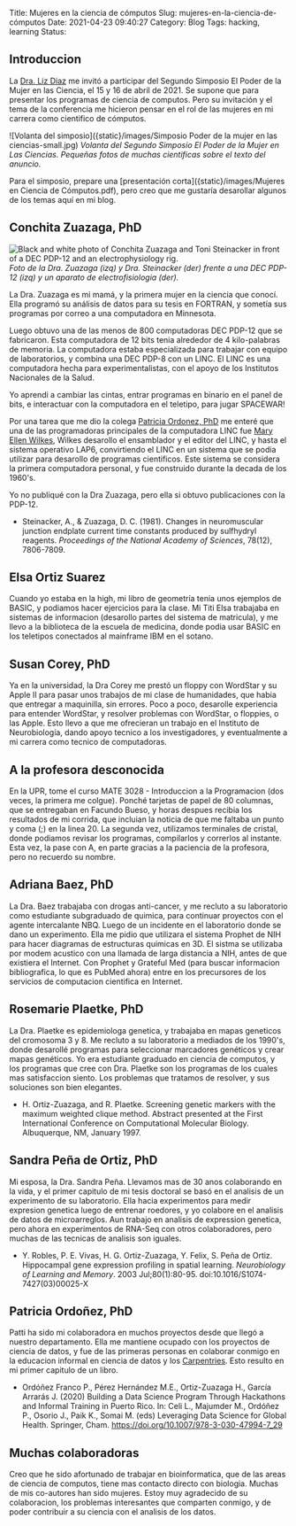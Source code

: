 Title: Mujeres en la ciencia de cómputos
Slug: mujeres-en-la-ciencia-de-cómputos
Date: 2021-04-23 09:40:27
Category: Blog
Tags: hacking, learning
Status:

## Introduccion

La [Dra. Liz Diaz](https://www.researchgate.net/profile/Liz-Diaz-3) me invitó a
participar del Segundo Simposio El Poder de la Mujer en las Ciencia, el 15 y 16
de abril de 2021. Se supone que para presentar los programas de ciencia de
computos. Pero su invitación y el tema de la conferencia me hicieron pensar en
el rol de las mujeres en mi carrera como cientifico de cómputos.

![Volanta del simposio]({static}/images/Simposio Poder de la mujer en las ciencias-small.jpg)
_Volanta del Segundo Simposio El Poder de la Mujer en Las Ciencias. Pequeñas fotos de muchas cientificas sobre el texto del anuncio._

Para el simposio, prepare una 
[presentación corta]({static}/images/Mujeres en Ciencia de Cómputos.pdf), 
pero creo que me gustaría desarollar algunos de los
temas aquí en mi blog.

## Conchita Zuazaga, PhD

![Black and white photo of Conchita Zuazaga and Toni Steinacker in front of a DEC PDP-12 and an electrophysiology rig.]({static}/images/zuazaga-steinacker-pdp12-small.jpg)
_Foto de la Dra. Zuazaga (izq) y Dra. Steinacker (der) frente a una DEC PDP-12 (izq) y un aparato de electrofisiologia (der)._

La Dra. Zuazaga es mi mamá, y la primera mujer en la ciencia que conocí. Ella
programó su análisis de datos para su tesis en FORTRAN, y sometía sus programas
por correo a una computadora en Minnesota.

Luego obtuvo una de las menos de 800 computadoras DEC PDP-12 que se fabricaron.
Esta computadora de 12 bits tenia alrededor de 4 kilo-palabras de memoria. La
computadora estaba especializada para trabajar con equipo de laboratorios, y
combina una DEC PDP-8 con un LINC. El LINC es una computadora hecha para
experimentalistas, con el apoyo de los Institutos Nacionales de la Salud.

Yo aprendi a cambiar las cintas, entrar programas en binario en el panel de
bits, e interactuar con la computadora en el teletipo, para jugar SPACEWAR!

Por una tarea que me dio la colega [Patricia Ordonez,
PhD](http://ccom.uprrp.edu/~pordonez/) me enteré que una de las programadoras
principales de la computadora LINC fue [Mary Ellen
Wilkes](https://en.wikipedia.org/wiki/Mary_Allen_Wilkes), Wilkes desarollo el
ensamblador y el editor del LINC, y hasta el sistema operativo LAP6,
convirtiendo el LINC en un sistema que se podia utilizar para desarollo de
programas cientificos. Este sistema se considera la primera computadora
personal, y fue construido durante la decada de los 1960's.

Yo no publiqué con la Dra Zuazaga, pero ella si obtuvo publicaciones con la
PDP-12.

 * Steinacker, A., & Zuazaga, D. C. (1981). Changes in neuromuscular junction
endplate current time constants produced by sulfhydryl reagents. _Proceedings of
the National Academy of Sciences_, 78(12), 7806-7809.

## Elsa Ortiz Suarez

Cuando yo estaba en la high, mi libro de geometría tenia unos ejemplos de BASIC,
y podiamos hacer ejercicios para la clase. Mi Titi Elsa trabajaba en sistemas de
informacion (desarollo partes del sistema de matricula), y me llevo a la
biblioteca de la escuela de medicina, donde podia usar BASIC en los teletipos
conectados al mainframe IBM en el sotano.

## Susan Corey, PhD

Ya en la universidad, la Dra Corey me prestó un floppy con WordStar y su Apple
II para pasar unos trabajos de mi clase de humanidades, que habia que entregar
a maquinilla, sin errores. Poco a poco, desarolle experiencia para entender
WordStar, y resolver problemas con WordStar, o floppies, o las Apple. Esto llevo
a que me ofrecieran un trabajo en el Instituto de Neurobiología, dando apoyo
tecnico a los investigadores, y eventualmente a mi carrera como tecnico de
computadoras.

## A la profesora desconocida

En la UPR, tome el curso MATE 3028 - Introduccion a la Programacion (dos veces,
la primera me colgue). Ponché tarjetas de papel de 80 columnas, que se
entregaban en Facundo Bueso, y horas despues recibia los resultados de mi
corrida, que incluian la noticia de que me faltaba un punto y coma (;) en la
linea 20. La segunda vez, utilizamos terminales de cristal, donde podiamos
revisar los programas, compilarlos y correrlos al instante. Esta vez, la pase
con A, en parte gracias a la paciencia de la profesora, pero no recuerdo su
nombre.

## Adriana Baez, PhD

La Dra. Baez trabajaba con drogas anti-cancer, y me recluto a su laboratorio
como estudiante subgraduado de quimica, para continuar proyectos con el agente
intercalante NBQ. Luego de un incidente en el laboratorio donde se dano un
experimento. Ella me pidio que utilizara el sistema Prophet de NIH para hacer
diagramas de estructuras quimicas en 3D. El sistma se utilizaba por modem
acustico con una llamada de larga distancia a NIH, antes de que existiera el
Internet. Con Prophet y Grateful Med (para buscar informacion bibliografica, lo
que es PubMed ahora) entre en los precursores de los servicios de computacion
cientifica en Internet.

## Rosemarie Plaetke, PhD

La Dra. Plaetke es epidemiologa genetica, y trabajaba en mapas geneticos del
cromosoma 3 y 8. Me recluto a su laboratorio a mediados de los 1990's, donde
desarollé programas para seleccionar marcadores genéticos y crear mapas
genéticos. Yo era estudiante graduado en ciencia de computos, y los programas
que cree con Dra. Plaetke son los programas de los cuales mas satisfaccion
siento. Los problemas que tratamos de resolver, y sus soluciones son bien
elegantes.

 * H. Ortiz-Zuazaga, and R. Plaetke. Screening genetic markers with the maximum
weighted clique method. Abstract presented at the First International Conference
on Computational Molecular Biology. Albuquerque, NM, January 1997.

## Sandra Peña de Ortiz, PhD

Mi esposa, la Dra. Sandra Peña. Llevamos mas de 30 anos colaborando en la vida,
y el primer capitulo de mi tesis doctoral se basó en el analisis de un
experimento de su laboratorio. Ella hacia experimentos para medir expresion
genetica luego de entrenar roedores, y yo colabore en el analisis de datos de
microarreglos. Aun trabajo en analisis de expression genetica, pero ahora en
experimentos de RNA-Seq con otros colaboradores, pero muchas de las tecnicas de
analisis son iguales.

 * Y. Robles, P. E. Vivas, H. G. Ortiz-Zuazaga, Y. Felix, S. Peña de Ortiz.
   Hippocampal gene expression profiling in spatial learning. _Neurobiology of
   Learning and Memory_. 2003 Jul;80(1):80-95. doi:10.1016/S1074-7427(03)00025-X

## Patricia Ordoñez, PhD

Patti ha sido mi colaboradora en muchos proyectos desde que llegó a nuestro
departamento. Ella me mantiene ocupado con los proyectos de ciencia de datos, y
fue de las primeras personas en colaborar conmigo en la educacion informal en
ciencia de datos y los [Carpentries](https://carpentries.org/). Esto resulto en
mi primer capitulo de un libro.

 * Ordóñez Franco P., Pérez Hernández M.E., Ortiz-Zuazaga H., García Arrarás J.
(2020) Building a Data Science Program Through Hackathons and Informal Training
in Puerto Rico. In: Celi L., Majumder M., Ordóñez P., Osorio J., Paik K., Somai
M. (eds) Leveraging Data Science for Global Health. Springer, Cham.
<https://doi.org/10.1007/978-3-030-47994-7_29>

## Muchas colaboradoras

Creo que he sido afortunado de trabajar en bioinformatica, que de las areas de
ciencia de computos, tiene mas contacto directo con biologia. Muchas de mis
co-autores han sido mujeres. Estoy muy agradecido de su colaboracion, los
problemas interesantes que comparten conmigo, y de poder contribuir a su ciencia
con el analisis de los datos.

